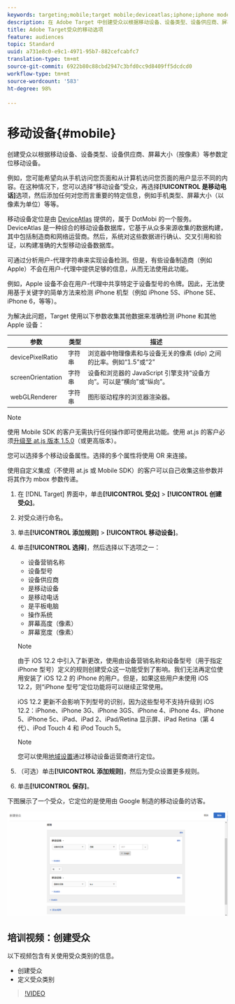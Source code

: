 ```yaml
---
keywords: targeting;mobile;target mobile;deviceatlas;iphone;iphone models;device atlas;displaywidth;display width;display height;type of device;displayheight;phone;tablet;device model
description: 在 Adobe Target 中创建受众以根据移动设备、设备类型、设备供应商、屏幕大小（按像素）等参数定位移动设备。
title: Adobe Target受众的移动选项
feature: audiences
topic: Standard
uuid: a731e8c0-e9c1-4971-95b7-882cefcabfc7
translation-type: tm+mt
source-git-commit: 6922b80c88cbd2947c3bfd0cc9d8409ff5dcdcd0
workflow-type: tm+mt
source-wordcount: '583'
ht-degree: 98%

---
```



# 移动设备{#mobile}

创建受众以根据移动设备、设备类型、设备供应商、屏幕大小（按像素）等参数定位移动设备。

例如，您可能希望向从手机访问您页面和从计算机访问您页面的用户显示不同的内容。在这种情况下，您可以选择“移动设备”受众，再选择&#x200B;**[!UICONTROL 是移动电话]**&#x200B;选项，然后添加任何对您而言重要的特定信息，例如手机类型、屏幕大小（以像素为单位）等等。

移动设备定位是由 [DeviceAtlas](https://deviceatlas.com/device-data/user-agent-tester) 提供的，属于 DotMobi 的一个服务。DeviceAtlas 是一种综合的移动设备数据库，它基于从众多来源收集的数据构建，其中包括制造商和网络运营商。然后，系统对这些数据进行确认、交叉引用和验证，以构建准确的大型移动设备数据库。

可通过分析用户-代理字符串来实现设备检测。但是，有些设备制造商（例如 Apple）不会在用户-代理中提供足够的信息，从而无法使用此功能。

例如，Apple 设备不会在用户-代理中共享特定于设备型号的令牌。因此，无法使用基于关键字的简单方法来检测 iPhone 机型（例如 iPhone 5S、iPhone SE、iPhone 6，等等）。

为解决此问题，Target 使用以下参数收集其他数据来准确检测 iPhone 和其他 Apple 设备：

| 参数 | 类型 | 描述 |
|--- |--- |--- |
| devicePixelRatio | 字符串 | 浏览器中物理像素和与设备无关的像素 (dip) 之间的比率。例如“1.5”或“2” |
| screenOrientation | 字符串 | 设备和浏览器的 JavaScript 引擎支持“设备方向”。可以是“横向”或“纵向”。 |
| webGLRenderer | 字符串 | 图形驱动程序的浏览器渲染器。 |

>[!NOTE]
>
>使用 Mobile SDK 的客户无需执行任何操作即可使用此功能。使用 at.js 的客户必须[升级至 at.js 版本 1.5.0](../../../c-implementing-target/c-implementing-target-for-client-side-web/target-atjs-versions.md#reference_DBB5EDB79EC44E558F9E08D4774A0F7A)（或更高版本）。

您可以选择多个移动设备属性。选择的多个属性将使用 OR 来连接。

使用自定义集成（不使用 at.js 或 Mobile SDK）的客户可以自己收集这些参数并将其作为 mbox 参数传递。

1. 在 [!DNL Target] 界面中，单击&#x200B;**[!UICONTROL 受众]** > **[!UICONTROL 创建受众]**。
1. 对受众进行命名。
1. 单击&#x200B;**[!UICONTROL 添加规则]** > **[!UICONTROL 移动设备]**。
1. 单击&#x200B;**[!UICONTROL 选择]**，然后选择以下选项之一：

   * 设备营销名称
   * 设备型号
   * 设备供应商
   * 是移动设备
   * 是移动电话
   * 是平板电脑
   * 操作系统
   * 屏幕高度（像素）
   * 屏幕宽度（像素）

   >[!NOTE]
   >
   >由于 iOS 12.2 中引入了新更改，使用由设备营销名称和设备型号（用于指定 iPhone 型号）定义的规则创建受众这一功能受到了影响。我们无法再定位使用安装了 iOS 12.2 的 iPhone 的用户。但是，如果这些用户未使用 iOS 12.2，则“iPhone 型号”定位功能将可以继续正常使用。
   >
   >iOS 12.2 更新不会影响下列型号的识别，因为这些型号不支持升级到 iOS 12.2：iPhone、iPhone 3G、iPhone 3GS、iPhone 4、iPhone 4s、iPhone 5、iPhone 5c、iPad、iPad 2、iPad/Retina 显示屏、iPad Retina（第 4 代）、iPod Touch 4 和 iPod Touch 5。

   >[!NOTE]
   >
   >您可以使用[地域设置](../../../c-target/c-audiences/c-target-rules/geo.md#concept_5B4D99DE685348FB877929EE0F942670)通过移动设备运营商进行定位。

1. （可选）单击&#x200B;**[!UICONTROL 添加规则]**，然后为受众设置更多规则。
1. 单击&#x200B;**[!UICONTROL 保存]**。

下图展示了一个受众，它定位的是使用由 Google 制造的移动设备的访客。

![定位移动设备](assets/target_mobile.png)

## 培训视频：创建受众

以下视频包含有关使用受众类别的信息。

* 创建受众
* 定义受众类别

>[!VIDEO](https://video.tv.adobe.com/v/17392)
